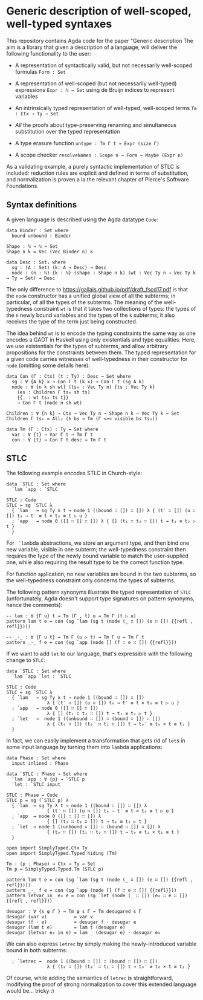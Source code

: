 Generic description of well-scoped, well-typed syntaxes
=======================================================

This repository contains Agda code for the paper "Generic description
The aim is a library that given a description of a language, will
deliver the following functionality to the user:

* A representation of syntactically valid, but not necessarily
  well-scoped formulas `Form : Set`

* A representation of well-scoped (but not necessarily well-typed)
  expressions `Expr : ℕ → Set` using de Bruijn indices to represent
  variables

* An intrinsically typed representation of well-typed, well-scoped
  terms `Tm : Ctx → Ty → Set`

* *All* the proofs about type-preserving renaming and simultaneous
  substitution over the typed representation

* A type erasure function `untype : Tm Γ t → Expr (size Γ)`

* A scope checker `resolveNames : Scope n → Form → Maybe (Expr n)`

As a validating example, a purely syntactic implementation of STLC is
included: reduction rules are explicit and defined in terms of
substitution, and normalization is proven a la the relevant chapter of
Pierce's Software Foundations.

Syntax definitions
------------------

A given language is described using the Agda datatype `Code`:

```
data Binder : Set where
  bound unbound : Binder

Shape : ℕ → ℕ → Set
Shape n k = Vec (Vec Binder n) k

data Desc : Set₁ where
  sg : (A : Set) (k: A → Desc) → Desc
  node : (n : ℕ) {k : ℕ} (shape : Shape n k) (wt : Vec Ty n → Vec Ty k → Ty → Set) → Desc
```

The only difference to https://gallais.github.io/pdf/draft_fscd17.pdf
is that the `node` constructor has a unified global view of all the
subterms; in particular, of all the types of the subterms. The meaning
of the well-typedness constraint `wt` is that it takes two collections
of types: the types of the `n` newly bound variables and the types of
the `k` subterms; it also receives the type of the term just being
constructed.

The idea behind `wt` is to encode the typing constraints the same way
as one encodes a GADT in Haskell using only existentials and type
equalities. Here, we use existentials for the types of subterms, and
allow arbitrary propositions for the constraints between them. The
typed representation for a given code carries witnesses of
well-typedness in their constructor for `node` (omitting some details
here):

```
data Con (Γ : Ctx) (t : Ty) : Desc → Set where
  sg : ∀ {A k} x → Con Γ t (k x) → Con Γ t (sg A k)
  node : ∀ {n k sh wt} (ts₀ : Vec Ty n) {ts : Vec Ty k} 
    (es : Children Γ ts₀ sh ts)
    {{_ : wt ts₀ ts t}} 
    → Con Γ t (node n sh wt)

Children : ∀ {n k} → Ctx → Vec Ty n → Shape n k → Vec Ty k → Set
Children Γ ts₀ = All₂ (λ bs → Tm (Γ <>< visible bs ts₀))

data Tm (Γ : Ctx) : Ty → Set where
  var : ∀ {t} → Var Γ t → Tm Γ t
  con : ∀ {t} → Con Γ t desc → Tm Γ t
```

STLC
----

The following example encodes STLC in Church-style:

```
data `STLC : Set where
  `lam `app : `STLC

STLC : Code
STLC = sg `STLC λ
  { `lam   → sg Ty λ t → node 1 ((bound ∷ []) ∷ []) λ { (t′ ∷ []) (u ∷ []) t₀ → t′ ≡ t × t₀ ≡ t ▷ u }
  ; `app   → node 0 ([] ∷ [] ∷ []) λ { [] (t₁ ∷ t₂ ∷ []) t → t₁ ≡ t₂ ▷ t }
  }
```

For ``` `lam```bda abstractions, we store an argument type, and then
bind one new variable, visible in one subterm; the well-typedness
constraint then requires the type of the newly bound variable to match
the user-supplied one, while also requiring the result type to be the
correct function type.

For function `app`lication, no new variables are bound in the two
subterms, so the well-typedness constraint only concerns the types of
subterms.

The following pattern synonyms illustrate the typed representation of
`STLC` (unfortunately, Agda doesn't support type signatures on pattern
synonyms, hence the comments):

```
-- lam : ∀ {Γ u} t → Tm (Γ , t) u → Tm Γ (t ▷ u)
pattern lam t e = con (sg `lam (sg t (node (_ ∷ []) (e ∷ []) {{refl , refl}})))

-- _·_ : ∀ {Γ u t} → Tm Γ (u ▷ t) → Tm Γ u → Tm Γ t
pattern _·_ f e = con (sg `app (node [] (f ∷ e ∷ []) {{refl}}))
```

If we want to add `let` to our language, that's expressible with the
following change to `STLC`:

```
data `STLC : Set where
  `lam `app `let : `STLC

STLC : Code
STLC = sg `STLC λ
  { `lam   → sg Ty λ t → node 1 ((bound ∷ []) ∷ [])
               λ { (t′ ∷ []) (u ∷ []) t₀ → t′ ≡ t × t₀ ≡ t ▷ u }
  ; `app   → node 0 ([] ∷ [] ∷ [])
               λ { [] (t₁ ∷ t₂ ∷ []) t → t₁ ≡ t₂ ▷ t }
  ; `let   →  node 1 ((unbound ∷ []) ∷ (bound ∷ []) ∷ [])
               λ { (t₀ ∷ []) (t₀′ ∷ t₁ ∷ []) t → t₀′ ≡ t₀ × t ≡ t₁ }
  }
```

In fact, we can easily implement a transformation that gets rid of
`let`s in some input language by turning them into `lam`bda applications:

```
data Phase : Set where
  input inlined : Phase

data `STLC : Phase → Set where
  `lam `app : ∀ {p} → `STLC p
  `let : `STLC input

STLC : Phase → Code
STLC p = sg (`STLC p) λ
  { `lam  → sg Ty λ t → node 1 ((bound ∷ []) ∷ []) λ 
               { (t′ ∷ []) (u ∷ []) t₀ → t′ ≡ t × t₀ ≡ t ▷ u }
  ; `app  → node 0 ([] ∷ [] ∷ []) λ 
               { [] (t₁ ∷ t₂ ∷ []) t → t₁ ≡ t₂ ▷ t }
  ; `let  → node 1 ((unbound ∷ []) ∷ (bound ∷ []) ∷ []) λ 
               { (t₀ ∷ []) (t₁ ∷ t₂ ∷ []) t → t₀ ≡ t₁ × t₂ ≡ t }
  }
  
open import SimplyTyped.Ctx Ty
open import SimplyTyped.Typed hiding (Tm)

Tm : (p : Phase) → Ctx → Ty → Set
Tm p = SimplyTyped.Typed.Tm (STLC p)

pattern lam t e = con (sg `lam (sg t (node (_ ∷ []) (e ∷ []) {{refl , refl}})))
pattern _·_ f e = con (sg `app (node [] (f ∷ e ∷ []) {{refl}}))
pattern letvar_in_ e₀ e = con (sg `let (node (_ ∷ []) (e₀ ∷ e ∷ []) {{refl , refl}}))

desugar ∶ ∀ {s φ Γ } → Tm φ s Γ → Tm desugared s Γ
desugar (var v)          = var v
desugar (f · e)          = desugar f · desugar e
desugar (lam t e)        = lam t (desugar e)
desugar (letvar e₀ in e) = lam _ (desugar e) · desugar e₀
```

We can also express `letrec` by simply making the newly-introduced variable
bound in both subterms:

```
  ; `letrec →  node 1 ((bound ∷ []) ∷ (bound ∷ []) ∷ [])
               λ { (t₀ ∷ []) (t₀′ ∷ t₁ ∷ []) t → t₀′ ≡ t₀ × t ≡ t₁ }
```

Of course, while adding the semantics of `letrec` is straightforward,
modifying the proof of strong normalization to cover this extended
language would be... tricky :)
